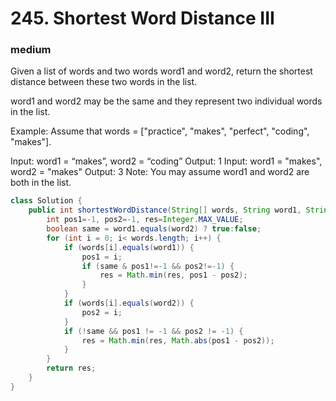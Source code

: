 # 245. Shortest Word Distance III
### medium

Given a list of words and two words word1 and word2, return the shortest distance between these two words in the list.

word1 and word2 may be the same and they represent two individual words in the list.

Example:
Assume that words = ["practice", "makes", "perfect", "coding", "makes"].

Input: word1 = “makes”, word2 = “coding”
Output: 1
Input: word1 = "makes", word2 = "makes"
Output: 3
Note:
You may assume word1 and word2 are both in the list.


```java
class Solution {
    public int shortestWordDistance(String[] words, String word1, String word2) {
        int pos1=-1, pos2=-1, res=Integer.MAX_VALUE;
        boolean same = word1.equals(word2) ? true:false;
        for (int i = 0; i< words.length; i++) {
            if (words[i].equals(word1)) {
                pos1 = i;
                if (same & pos1!=-1 && pos2!=-1) {
                    res = Math.min(res, pos1 - pos2);
                }
            }
            if (words[i].equals(word2)) {
                pos2 = i;
            }
            if (!same && pos1 != -1 && pos2 != -1) {
                res = Math.min(res, Math.abs(pos1 - pos2));
            }
        }
        return res; 
    }
}
